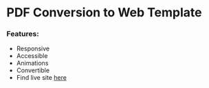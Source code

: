 # PDF Conversion to Web Template

### Features:
 - Responsive
 - Accessible
 - Animations
 - Convertible
 - Find live site [here](https://ranjodhsandhu.github.io/ranjodh-singh-project-one/)
